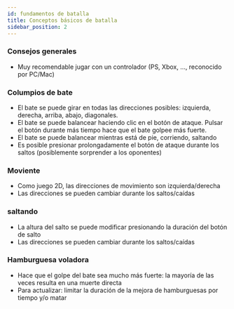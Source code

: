 ```yaml
---
id: fundamentos de batalla
title: Conceptos básicos de batalla
sidebar_position: 2
---
```


### Consejos generales

- Muy recomendable jugar con un controlador (PS, Xbox, …, reconocido por PC/Mac)

### Columpios de bate

- El bate se puede girar en todas las direcciones posibles: izquierda, derecha, arriba, abajo, diagonales.
- El bate se puede balancear haciendo clic en el botón de ataque. Pulsar el botón durante más tiempo hace que el bate golpee más fuerte.
- El bate se puede balancear mientras está de pie, corriendo, saltando
- Es posible presionar prolongadamente el botón de ataque durante los saltos (posiblemente sorprender a los oponentes)

### Moviente

- Como juego 2D, las direcciones de movimiento son izquierda/derecha
- Las direcciones se pueden cambiar durante los saltos/caídas

### saltando

- La altura del salto se puede modificar presionando la duración del botón de salto
- Las direcciones se pueden cambiar durante los saltos/caídas

### Hamburguesa voladora

- Hace que el golpe del bate sea mucho más fuerte: la mayoría de las veces resulta en una muerte directa
- Para actualizar: limitar la duración de la mejora de hamburguesas por tiempo y/o matar
